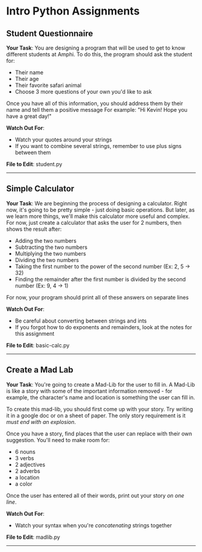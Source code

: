 # Intro Python Assignments

## Student Questionnaire

<b>Your Task</b>: You are designing a program that will be used to get to know different students at Amphi. To do this, the program should ask the student for:

-  Their name
-  Their age
-  Their favorite safari animal
-  Choose 3 more questions of your own you'd like to ask

Once you have all of this information, you should address them by their name and tell them a positive message
For example: "Hi Kevin! Hope you have a great day!"

<b>Watch Out For</b>:

-  Watch your quotes around your strings
-  If you want to combine several strings, remember to use plus signs between them

<b>File to Edit</b>: student.py

<hr />

## Simple Calculator

<b>Your Task</b>: We are beginning the process of designing a calculator. Right now, it's going to be pretty simple - just doing basic operations. But later, as we learn more things, we'll make this calculator more useful and complex. For now, just create a calculator that asks the user for 2 numbers, then shows the result after:

-  Adding the two numbers
-  Subtracting the two numbers
-  Multiplying the two numbers
-  Dividing the two numbers
-  Taking the first number to the power of the second number (Ex: 2, 5 -> 32)
-  Finding the remainder after the first number is divided by the second number (Ex: 9, 4 -> 1)

For now, your program should print all of these answers on separate lines

<b>Watch Out For</b>:

-  Be careful about converting between strings and ints
-  If you forgot how to do exponents and remainders, look at the notes for this assignment

<b>File to Edit</b>: basic-calc.py

<hr />

## Create a Mad Lab

<b>Your Task</b>: You're going to create a Mad-Lib for the user to fill in. A Mad-Lib is like a story with some of the important information removed - for example, the character's name and location is something the user can fill in.

To create this mad-lib, you should first come up with your story. Try writing it in a google doc or on a sheet of paper. The only story requirement is it *must end with an explosion*.

Once you have a story, find places that the user can replace with their own suggestion. You'll need to make room for:

-  6 nouns
-  3 verbs
-  2 adjectives
-  2 adverbs
-  a location
-  a color

Once the user has entered all of their words, print out your story *on one line*.

<b>Watch Out For</b>:

-  Watch your syntax when you're _concatenating_ strings together

<b>File to Edit</b>: madlib.py

<hr />
